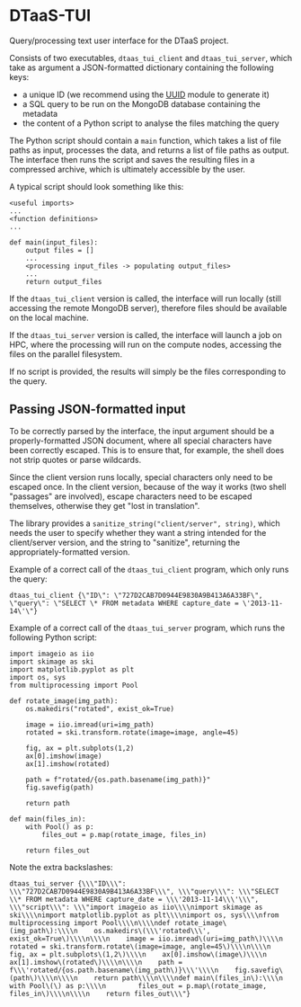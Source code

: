 # DTaaS-TUI

Query/processing text user interface for the DTaaS project.

Consists of two executables, `dtaas_tui_client` and `dtaas_tui_server`, which take as argument a JSON-formatted dictionary containing the following keys:

 - a unique ID (we recommend using the [UUID](https://docs.python.org/3/library/uuid.html) module to generate it)
 - a SQL query to be run on the MongoDB database containing the metadata 
 - the content of a Python script to analyse the files matching the query

The Python script should contain a `main` function, which takes a list of file paths as input, processes the data, and returns a list of file paths as output. The interface then runs the script and saves the resulting files in a compressed archive, which is ultimately accessible by the user.

A typical script should look something like this:

```
<useful imports>
...
<function definitions>
...

def main(input_files):
    output files = []
    ...
    <processing input_files -> populating output_files>
    ...
    return output_files
```

If the `dtaas_tui_client` version is called, the interface will run locally (still accessing the remote MongoDB server), therefore files should be available on the local machine.

If the `dtaas_tui_server` version is called, the interface will launch a job on HPC, where the processing will run on the compute nodes, accessing the files on the parallel filesystem.

If no script is provided, the results will simply be the files corresponding to the query.

## Passing JSON-formatted input

To be correctly parsed by the interface, the input argument should be a properly-formatted JSON document, where all special characters have been correctly escaped. This is to ensure that, for example, the shell does not strip quotes or parse wildcards.

Since the client version runs locally, special characters only need to be escaped once. In the client version, because of the way it works (two shell "passages" are involved), escape characters need to be escaped themselves, otherwise they get "lost in translation".

The library provides a `sanitize_string("client/server", string)`, which needs the user to specify whether they want a string intended for the client/server version, and the string to "sanitize", returning the appropriately-formatted version.

Example of a correct call of the `dtaas_tui_client` program, which only runs the query:

```
dtaas_tui_client {\"ID\": \"727D2CAB7D0944E9830A9B413A6A33BF\", \"query\": \"SELECT \* FROM metadata WHERE capture_date = \'2013-11-14\'\"}
```

Example of a correct call of the `dtaas_tui_server` program, which runs the following Python script:

```
import imageio as iio
import skimage as ski
import matplotlib.pyplot as plt
import os, sys
from multiprocessing import Pool

def rotate_image(img_path):
    os.makedirs("rotated", exist_ok=True)

    image = iio.imread(uri=img_path)
    rotated = ski.transform.rotate(image=image, angle=45)

    fig, ax = plt.subplots(1,2)
    ax[0].imshow(image)
    ax[1].imshow(rotated)

    path = f"rotated/{os.path.basename(img_path)}"
    fig.savefig(path)

    return path

def main(files_in):
    with Pool() as p:
        files_out = p.map(rotate_image, files_in)

    return files_out
```

Note the extra backslashes:

```
dtaas_tui_server {\\\"ID\\\": \\\"727D2CAB7D0944E9830A9B413A6A33BF\\\", \\\"query\\\": \\\"SELECT \\* FROM metadata WHERE capture_date = \\\'2013-11-14\\\'\\\", \\\"script\\\": \\\"import imageio as iio\\\\nimport skimage as ski\\\\nimport matplotlib.pyplot as plt\\\\nimport os, sys\\\\nfrom multiprocessing import Pool\\\\n\\\\ndef rotate_image\(img_path\):\\\\n    os.makedirs\(\\\'rotated\\\', exist_ok=True\)\\\\n\\\\n    image = iio.imread\(uri=img_path\)\\\\n    rotated = ski.transform.rotate\(image=image, angle=45\)\\\\n\\\\n    fig, ax = plt.subplots\(1,2\)\\\\n    ax[0].imshow\(image\)\\\\n    ax[1].imshow\(rotated\)\\\\n\\\\n    path = f\\\'rotated/{os.path.basename\(img_path\)}\\\'\\\\n    fig.savefig\(path\)\\\\n\\\\n    return path\\\\n\\\\ndef main\(files_in\):\\\\n    with Pool\(\) as p:\\\\n        files_out = p.map\(rotate_image, files_in\)\\\\n\\\\n    return files_out\\\"}
```